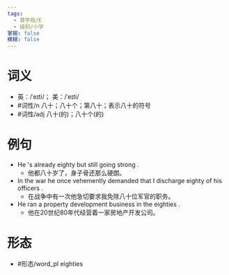 ```yaml
---
tags:
  - 首字母/E
  - 级别/小学
掌握: false
模糊: false
---
```

# 词义
- 英：/ˈeɪti/； 美：/ˈeɪti/
- #词性/n  八十；八十个；第八十；表示八十的符号
- #词性/adj  八十(的)；八十个(的)
# 例句
- He 's already eighty but still going strong .
	- 他都八十岁了，身子骨还那么硬朗。
- In the war he once vehemently demanded that I discharge eighty of his officers .
	- 在战争中有一次他急切要求我免除八十位军官的职务。
- He ran a property development business in the eighties .
	- 他在20世纪80年代经营着一家房地产开发公司。
# 形态
- #形态/word_pl eighties
